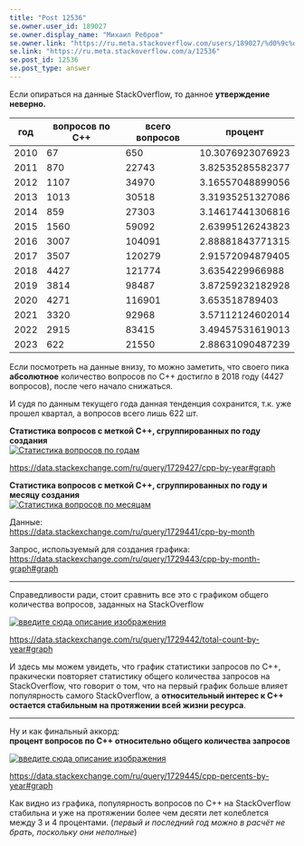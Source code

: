 ```yaml
---
title: "Post 12536"
se.owner.user_id: 189027
se.owner.display_name: "Михаил Ребров"
se.owner.link: "https://ru.meta.stackoverflow.com/users/189027/%d0%9c%d0%b8%d1%85%d0%b0%d0%b8%d0%bb-%d0%a0%d0%b5%d0%b1%d1%80%d0%be%d0%b2"
se.link: "https://ru.meta.stackoverflow.com/a/12536"
se.post_id: 12536
se.post_type: answer
---
```

<p>Если опираться на данные StackOverflow, то данное <strong>утверждение неверно.</strong><br/></p>
<div class="s-table-container">
<table class="s-table">
<thead>
<tr>
<th>год</th>
<th>вопросов по С++</th>
<th>всего вопросов</th>
<th>процент</th>
</tr>
</thead>
<tbody>
<tr>
<td>2010</td>
<td>67</td>
<td>650</td>
<td>10.3076923076923</td>
</tr>
<tr>
<td>2011</td>
<td>870</td>
<td>22743</td>
<td>3.82535285582377</td>
</tr>
<tr>
<td>2012</td>
<td>1107</td>
<td>34970</td>
<td>3.16557048899056</td>
</tr>
<tr>
<td>2013</td>
<td>1013</td>
<td>30518</td>
<td>3.31935251327086</td>
</tr>
<tr>
<td>2014</td>
<td>859</td>
<td>27303</td>
<td>3.14617441306816</td>
</tr>
<tr>
<td>2015</td>
<td>1560</td>
<td>59092</td>
<td>2.63995126243823</td>
</tr>
<tr>
<td>2016</td>
<td>3007</td>
<td>104091</td>
<td>2.88881843771315</td>
</tr>
<tr>
<td>2017</td>
<td>3507</td>
<td>120279</td>
<td>2.91572094879405</td>
</tr>
<tr>
<td>2018</td>
<td>4427</td>
<td>121774</td>
<td>3.6354229966988</td>
</tr>
<tr>
<td>2019</td>
<td>3814</td>
<td>98487</td>
<td>3.87259232182928</td>
</tr>
<tr>
<td>2020</td>
<td>4271</td>
<td>116901</td>
<td>3.653518789403</td>
</tr>
<tr>
<td>2021</td>
<td>3320</td>
<td>92968</td>
<td>3.57112124602014</td>
</tr>
<tr>
<td>2022</td>
<td>2915</td>
<td>83415</td>
<td>3.49457531619013</td>
</tr>
<tr>
<td>2023</td>
<td>622</td>
<td>21550</td>
<td>2.88631090487239</td>
</tr>
</tbody>
</table>
</div>
<p>Если посмотреть на данные внизу, то можно заметить, что своего пика <strong>абсолютное</strong> количество вопросов по С++ достигло в 2018 году (4427 вопросов), после чего начало снижаться.</p>
<p>И судя по данным текущего года данная тенденция сохранится, т.к. уже прошел квартал, а вопросов всего лишь 622 шт.</p>
<p><strong>Статистика вопросов с меткой C++, сгруппированных по году создания</strong><br/>
<a href="https://i.stack.imgur.com/mXpmF.png" rel="nofollow noreferrer"><img src="https://i.stack.imgur.com/mXpmF.png" alt="Статистика вопросов по годам" /></a></p>
<p><a href="https://data.stackexchange.com/ru/query/1729427/cpp-by-year#graph" rel="nofollow noreferrer">https://data.stackexchange.com/ru/query/1729427/cpp-by-year#graph</a></p>
<p><strong>Статистика вопросов с меткой C++, сгруппированных по году и месяцу создания</strong><br/>
<a href="https://i.stack.imgur.com/aFP8r.png" rel="nofollow noreferrer"><img src="https://i.stack.imgur.com/aFP8r.png" alt="Статистика вопросов по месяцам" /></a></p>
<p>Данные:<br/>
<a href="https://data.stackexchange.com/ru/query/1729441/cpp-by-month" rel="nofollow noreferrer">https://data.stackexchange.com/ru/query/1729441/cpp-by-month</a></p>
<p>Запрос, используемый для создания графика:<br/>
<a href="https://data.stackexchange.com/ru/query/1729443/cpp-by-month-graph#graph" rel="nofollow noreferrer">https://data.stackexchange.com/ru/query/1729443/cpp-by-month-graph#graph</a></p>
<hr />
<p>Справедливости ради, стоит сравнить все это с графиком общего количества вопросов, заданных на StackOverflow</p>
<p><a href="https://i.stack.imgur.com/IlM8M.png" rel="nofollow noreferrer"><img src="https://i.stack.imgur.com/IlM8M.png" alt="введите сюда описание изображения" /></a></p>
<p><a href="https://data.stackexchange.com/ru/query/1729442/total-count-by-year#graph" rel="nofollow noreferrer">https://data.stackexchange.com/ru/query/1729442/total-count-by-year#graph</a></p>
<p>И здесь мы можем увидеть, что график статистики запросов по С++, пракически повторяет статистику общего количества запросов на StackOverflow, что говорит о том, что на первый график больше влияет популярность самого StackOverflow, а <strong>относительный интерес к C++ остается стабильным на протяжении всей жизни ресурса</strong>.</p>
<hr />
<p>Ну и как финальный аккорд:<br/>
<strong>процент вопросов по C++ относительно общего количества запросов</strong></p>
<p><a href="https://i.stack.imgur.com/fCeTX.png" rel="nofollow noreferrer"><img src="https://i.stack.imgur.com/fCeTX.png" alt="введите сюда описание изображения" /></a></p>
<p><a href="https://data.stackexchange.com/ru/query/1729445/cpp-percents-by-year#graph" rel="nofollow noreferrer">https://data.stackexchange.com/ru/query/1729445/cpp-percents-by-year#graph</a></p>
<p>Как видно из графика, популярность вопросов по C++ на StackOverflow стабильна и уже на протяжении более чем десяти лет колеблется между 3 и 4 процентами.
(<em>первый и последний год можно в расчёт не брать, поскольку они неполные</em>)</p>
